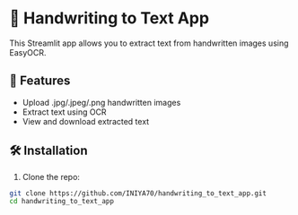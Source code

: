 # 📝 Handwriting to Text App

This Streamlit app allows you to extract text from handwritten images using EasyOCR.

## 🚀 Features
- Upload .jpg/.jpeg/.png handwritten images
- Extract text using OCR
- View and download extracted text

## 🛠 Installation

1. Clone the repo:
```bash
git clone https://github.com/INIYA70/handwriting_to_text_app.git
cd handwriting_to_text_app
